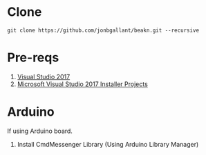 # Clone
`git clone https://github.com/jonbgallant/beakn.git --recursive`

# Pre-reqs
1. [Visual Studio 2017](https://www.visualstudio.com/downloads/)
2. [Microsoft Visual Studio 2017 Installer Projects](https://marketplace.visualstudio.com/items?itemName=VisualStudioProductTeam.MicrosoftVisualStudio2017InstallerProjects)

# Arduino

If using Arduino board.

1. Install CmdMessenger Library (Using Arduino Library Manager)